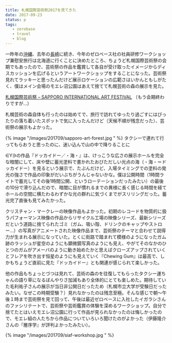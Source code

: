 ```yaml
---
title: 札幌国際芸術祭2017を見てきた
date: 2017-09-23
status: p
tags:
   - zerobase
   - travel
   - blog
---
```


一昨年の[沖縄](/2015/06/25/201506/zerobase-okinawa-workshop-1/)、去年の[長崎](/2016/08/27/201608/zb-nagasaki-workshop/)に続き、今年のゼロベース社の社員研修ワークショップ兼慰安旅行は北海道に行くことに決めたところ、ちょうど札幌国際芸術祭の会期でもあったので、芸術祭の作品を鑑賞して各自が受け取ったイメージからディスカッションを広げるというアートワークショップをすることになった。芸術祭見れてラッキーと思ったんだけど展示ロケーションの広範さはいかんともしがたく、僕はメイン会場のモエレ沼公園はあえて捨てて札幌芸術の森の展示を見た。

[札幌国際芸術祭 – SAPPORO INTERNATIONAL ART FESTIVAL](http://siaf.jp/)
（もう会期終わりですが…）

札幌芸術の森自体も行ったのは始めてで、旅行で訪れてゆったり過ごすにはぴったりの落ち着いたスポットで気に入ったんだけど（天候不順が残念だった）、芸術祭の展示もよかった。

{% image "/images/201709/sapporo-art-forest.jpg " %}
タクシーで連れて行ってもらおうと思ったのに、迷い込んで山の中で降りることに

∈Y∋の作品『ドッカイドー／・海・』は、けっこうな広さの展示ホールを完全な暗闇にして、床や壁に蓄光塗料で書かれたおびただしい光点の海（・海・＝ドッカイドー）を見るという展示で、たぶんだけど、入場タイミングでの塗料の発光の強さで作品の印象がだいぶちがうんじゃないかな。僕は公開時間（1時間ライトで蓄光してその後1時間公開、というローテーションだったみたい）の最後の10分で滑り込んだので、暗闇に目が慣れるまでの異様に長く感じる時間を経てホールの空間に横たわるわずかな光の群れに気づくまでがスリリングだった。蓄光完了直後も見てみたかった。

クリスチャン・マークレーの映像作品もよかった。初期のレコードを物質的に扱うパフォーマンス映像の作品からリサイクル工場の映像シリーズ、最新シリーズだという道路に捨てられたゴミ（ガム、吸い殻、ドリンクのキャップやストロー…）の写真がアニメートされた映像作品まで、芸術祭のテーマと合わせて説得力が生まれる展示になっていた。とくに街路で踏まれて模様のようになったガム跡のラッシュが星空のようにも顕微鏡写真のようにも見え、やがてそのなかのひとつのガムがアメーバのように動き始めたかと思えばクローズアップされていくとフレアを吹き出す恒星のようにも見えていく『Chewing Gum』は最高で、しかもちょうど直前に見た『ドッカイドー』とも関連が感じられて楽しかった。

他の作品もちょっとづつは見れて、芸術の森のを往復してもらったタクシー運ちゃんの語り草になるぼんやりさ加減もあり全体的にとても楽しめた。期待していた毛利祐子さんの展示が当日非公開日だったため（札幌市立大学が受験日だったみたい。なぜこの時期受験？）見れなかったのは残念至極。そんな感じで朝〜午後１時まで芸術祭を見て回って、午後は最近ゼロベースに入社したイガラシさんのファシリテートで、芸術祭や芸術鑑賞の体験を深めるワークショップ。自分で捨てたとはいえモエレ沼公園に行って作品が見られなかったのは悔しかったので、モエレ組の人たちから作品についていろいろ聞けたのがよかった（伊藤隆介さんの『層序学』が評判よかったみたい）。

{% image "/images/201709/siaf-workshop.jpg " %}
